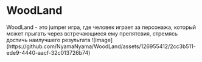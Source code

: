<h1>WoodLand</h1>
WoodLand - это jumper игра, где человек играет за персонажа, который может прыгать через встречающиеся ему препятсвия, стремясь достичь наилучшего результата
![image](https://github.com/NyamaNyama/WoodLand/assets/126955412/2cc3b511-ede9-4440-aacf-32c013726b74)
